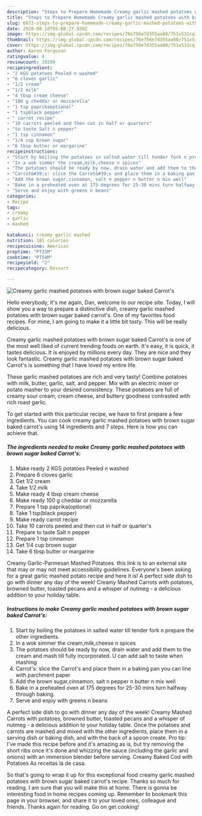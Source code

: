 ```yaml
---
description: "Steps to Prepare Homemade Creamy garlic mashed potatoes with brown sugar baked Carrot&amp;#39;s"
title: "Steps to Prepare Homemade Creamy garlic mashed potatoes with brown sugar baked Carrot&amp;#39;s"
slug: 6872-steps-to-prepare-homemade-creamy-garlic-mashed-potatoes-with-brown-sugar-baked-carrot-and-39-s
date: 2020-08-18T05:08:27.938Z
image: https://img-global.cpcdn.com/recipes/76e756e7d355aa80/751x532cq70/creamy-garlic-mashed-potatoes-with-brown-sugar-baked-carrots-recipe-main-photo.jpg
thumbnail: https://img-global.cpcdn.com/recipes/76e756e7d355aa80/751x532cq70/creamy-garlic-mashed-potatoes-with-brown-sugar-baked-carrots-recipe-main-photo.jpg
cover: https://img-global.cpcdn.com/recipes/76e756e7d355aa80/751x532cq70/creamy-garlic-mashed-potatoes-with-brown-sugar-baked-carrots-recipe-main-photo.jpg
author: Aaron Ferguson
ratingvalue: 4
reviewcount: 19299
recipeingredient:
- "2 KGS potatoes Peeled n washed"
- "6 cloves garlic"
- "1/2 cream"
- "1/2 milk"
- "4 tbsp cream cheese"
- "100 g cheddar or mozzarella"
- "1 tsp paprikaoptional"
- "1 tspblack pepper"
- " carrot recipe"
- "10 carrots peeled and then cut in half or quarters"
- "to taste Salt n pepper"
- "1 tsp cinnamon"
- "1/4 cup brown sugar"
- "6 tbsp butter or margarine"
recipeinstructions:
- "Start by boiling the potatoes in salted water till tender fork n prepare the other ingredients."
- "In a wok simmer the cream,milk,cheese n spices"
- "The potatoes should be ready by now, drain water and add them to the cream and mash till fully incorporated. U can add salt to taste when mashing"
- "Carrot&#39;s: slice the Carrot&#39;s and place them in a baking pan you can line with parchment paper"
- "Add the brown sugar,cinnamon, salt n pepper n butter n mix well"
- "Bake in a preheated oven at 175 degrees for 25-30 mins turn halfway through baking."
- "Serve and enjoy with greens n beans"
categories:
- Recipe
tags:
- creamy
- garlic
- mashed

katakunci: creamy garlic mashed 
nutrition: 181 calories
recipecuisine: American
preptime: "PT35M"
cooktime: "PT54M"
recipeyield: "2"
recipecategory: Dessert

---
```



![Creamy garlic mashed potatoes with brown sugar baked Carrot&#39;s](https://img-global.cpcdn.com/recipes/76e756e7d355aa80/751x532cq70/creamy-garlic-mashed-potatoes-with-brown-sugar-baked-carrots-recipe-main-photo.jpg)

Hello everybody, it's me again, Dan, welcome to our recipe site. Today, I will show you a way to prepare a distinctive dish, creamy garlic mashed potatoes with brown sugar baked carrot&#39;s. One of my favorites food recipes. For mine, I am going to make it a little bit tasty. This will be really delicious.

Creamy garlic mashed potatoes with brown sugar baked Carrot&#39;s is one of the most well liked of current trending foods on earth. It's easy, it is quick, it tastes delicious. It is enjoyed by millions every day. They are nice and they look fantastic. Creamy garlic mashed potatoes with brown sugar baked Carrot&#39;s is something that I have loved my entire life.

These garlic mashed potatoes are rich and very tasty! Combine potatoes with milk, butter, garlic, salt, and pepper. Mix with an electric mixer or potato masher to your desired consistency. These potatoes are full of creamy sour cream, cream cheese, and buttery goodness contrasted with rich roast garlic.


To get started with this particular recipe, we have to first prepare a few ingredients. You can cook creamy garlic mashed potatoes with brown sugar baked carrot&#39;s using 14 ingredients and 7 steps. Here is how you can achieve that.

<!--inarticleads1-->

##### The ingredients needed to make Creamy garlic mashed potatoes with brown sugar baked Carrot&#39;s:

1. Make ready 2 KGS potatoes Peeled n washed
1. Prepare 6 cloves garlic
1. Get 1/2 cream
1. Take 1/2 milk
1. Make ready 4 tbsp cream cheese
1. Make ready 100 g cheddar or mozzarella
1. Prepare 1 tsp paprika(optional)
1. Take 1 tsp(black pepper)
1. Make ready  carrot recipe
1. Take 10 carrots peeled and then cut in half or quarter&#39;s
1. Prepare to taste Salt n pepper
1. Prepare 1 tsp cinnamon
1. Get 1/4 cup brown sugar
1. Take 6 tbsp butter or margarine


Creamy Garlic-Parmesan Mashed Potatoes. this link is to an external site that may or may not meet accessibility guidelines. Everyone&#39;s been asking for a great garlic mashed potato recipe and here it is! A perfect side dish to go with dinner any day of the week! Creamy Mashed Carrots with potatoes, browned butter, toasted pecans and a whisper of nutmeg - a delicious addition to your holiday table. 

<!--inarticleads2-->

##### Instructions to make Creamy garlic mashed potatoes with brown sugar baked Carrot&#39;s:

1. Start by boiling the potatoes in salted water till tender fork n prepare the other ingredients.
1. In a wok simmer the cream,milk,cheese n spices
1. The potatoes should be ready by now, drain water and add them to the cream and mash till fully incorporated. U can add salt to taste when mashing
1. Carrot&#39;s: slice the Carrot&#39;s and place them in a baking pan you can line with parchment paper
1. Add the brown sugar,cinnamon, salt n pepper n butter n mix well
1. Bake in a preheated oven at 175 degrees for 25-30 mins turn halfway through baking.
1. Serve and enjoy with greens n beans


A perfect side dish to go with dinner any day of the week! Creamy Mashed Carrots with potatoes, browned butter, toasted pecans and a whisper of nutmeg - a delicious addition to your holiday table. Once the potatoes and carrots are mashed and mixed with the other ingredients, place them in a serving dish or baking dish, and with the back of a spoon create. Pro tip: I&#39;ve made this recipe before and it&#39;s amazing as is, but try removing the short ribs once it&#39;s done and whizzing the sauce (including the garlic and onions) with an immersion blender before serving. Creamy Baked Cod with Potatoes As receitas lá de casa. 

So that's going to wrap it up for this exceptional food creamy garlic mashed potatoes with brown sugar baked carrot&#39;s recipe. Thanks so much for reading. I am sure that you will make this at home. There is gonna be interesting food in home recipes coming up. Remember to bookmark this page in your browser, and share it to your loved ones, colleague and friends. Thanks again for reading. Go on get cooking!
